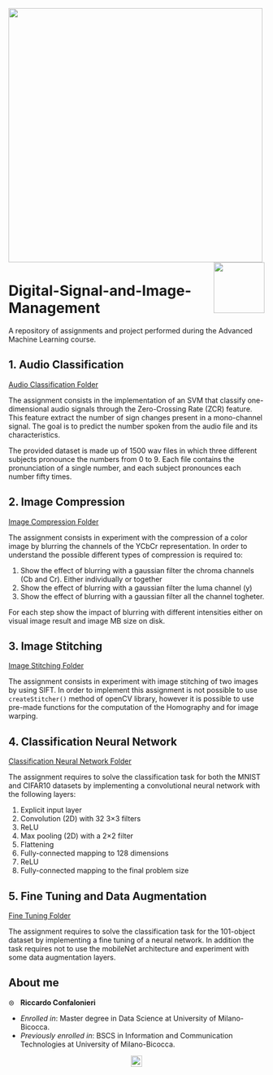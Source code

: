 <p float="left">

 <img src="https://github.com/rconfa/Digital-Signal-and-Image-Management/blob/main/images/DSLogo.png" width = "500"/>
 <img src="https://github.com/rconfa/Digital-Signal-and-Image-Management/blob/main/images/BicoccaLogo.png" width = "100" align="right"/>
</p>

# Digital-Signal-and-Image-Management
A repository of assignments and project performed during the Advanced Machine Learning course. 

## 1. Audio Classification
[Audio Classification Folder](Assignment1-AudioClassification/)

The assignment consists in the implementation of an SVM that classify one-dimensional audio signals through the Zero-Crossing Rate (ZCR) feature. This feature extract the number of sign changes present in a mono-channel signal. The goal is to predict the number spoken from the audio file and its characteristics.

The provided dataset is made up of 1500 wav files in which three different subjects pronounce the numbers from 0 to 9. Each file contains the pronunciation of a single number, and each subject pronounces each number fifty times.

## 2. Image Compression
[Image Compression Folder](Assignment2-ImageCompression/)

The assignment consists in experiment with the compression of a color image by blurring the channels of the YCbCr representation. In order to understand the possible different types of compression is required to:
1. Show the effect of blurring with a gaussian filter the chroma channels (Cb and Cr). Either individually or together
2. Show the effect of blurring with a gaussian filter the luma channel (y)
3. Show the effect of blurring with a gaussian filter all the channel togheter.

For each step show the impact of blurring with different intensities either on visual image result and image MB size on disk.

## 3. Image Stitching
[Image Stitching Folder](Assignment3-ImageStitching/)

The assignment consists in experiment with image stitching of two images by using SIFT. In order to implement this assignment is not possible to use `createStitcher()` method of openCV library, however it is possible to use pre-made functions for the computation of the Homography and for image warping.

## 4. Classification Neural Network
[Classification Neural Network Folder](Assignment4-ClassificationNN/)

The assignment requires to solve the classification task for both the MNIST and CIFAR10 datasets by implementing a convolutional neural network with the following layers: 
1. Explicit input layer
2. Convolution (2D) with 32 3×3 filters
3.  ReLU
4.  Max pooling (2D) with a 2×2 filter
5. Flattening
6. Fully-connected mapping to 128 dimensions
7. ReLU
8. Fully-connected mapping to the final problem size

## 5. Fine Tuning and Data Augmentation
[Fine Tuning Folder](Assignment5-FineTuning/)

The assignment requires to solve the classification task for the 101-object dataset by implementing a fine tuning of a neural network. In addition the task requires not to use the mobileNet architecture and experiment with some data augmentation layers.



## About me
&#8860; &nbsp; **Riccardo Confalonieri**

- *Enrolled in*: Master degree in Data Science at University of Milano-Bicocca.
- *Previously enrolled in*: BSCS in Information and Communication Technologies at University of Milano-Bicocca.

<p align="center"> 
  <a href="https://www.linkedin.com/in/riccardo-confalonieri-5250b0201/">
    <img alt="Ayush's Linkdein" width="22px" src="https://cdn.jsdelivr.net/npm/simple-icons@v3/icons/linkedin.svg" />
  </a>
</p><br>
